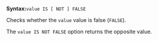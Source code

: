 **Syntax:**`value IS [ NOT ] FALSE`

Checks whether the `value` value is false (`FALSE`).

The `value IS NOT FALSE` option returns the opposite value.